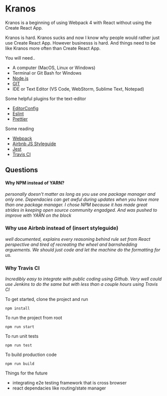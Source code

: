 # Kranos

Kranos is a beginning of using Webpack 4 with React without using the 
Create React App. 

Kranos is hard. Kranos sucks and now I know why people would rather just use Create React App. However businesss is hard. And things need to be like Kranos more often than Create React App.

You will need.. 
* A computer (MacOS, Linux or Windows)
* Terminal or Git Bash for Windows
* [Node.js](https://www.nodejs.org)
* [GIT](https://git-scm.com/)
* IDE or Text Editor (VS Code, WebStorm, Sublime Text, Notepad)

Some helpful plugins for the text-editor 
* [EditorConfig](https://editorconfig.org/)
* [Eslint](https://eslint.org/)
* [Prettier](https://prettier.io/)

Some reading
* [Webpack](https://webpack.js.org/)
* [Airbnb JS Styleguide](https://github.com/airbnb/javascript)
* [Jest](https://facebook.github.io/jest/en/)
* [Travis CI](https://travis-ci.org/)

## Questions 

#### Why NPM instead of YARN?
_personally doesn't matter as long as you use one package manager and only one. Dependacies can get awful during updates when you have more than one package manager. I chose NPM because it has made great strides in keeping open source community engadged. And was pushed to improve with YARN on the block_

### Why use Airbnb instead of (insert styleguide)
_well documented, explains every reasoning behind rule set from React perspective and tired of recreating the wheel and barnshedding arguements. We should just code and let the machine do the formatting for us._

### Why Travis CI
_Incredibly easy to integrate with public coding using Github. Very well could use Jenkins to do the same but with less than a couple hours using Travis CI_

To get started, clone the project and run
```
npm install
```
To run the project from root 
```
npm run start
```
To run unit tests
```
npm run test
```
To build production code
```
npm run build
```

Things for the future 
* integrating e2e testing framework that is cross browser
* react dependacies like routing/state manager

